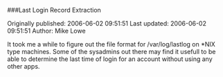 ###Last Login Record Extraction

Originally published: 2006-06-02 09:51:51
Last updated: 2006-06-02 09:51:51
Author: Mike Lowe

It took me a while to figure out the file format for /var/log/lastlog on *NIX type machines.  Some of the sysadmins out there may find it usefull to be able to determine the last time of login for an account without using any other apps.